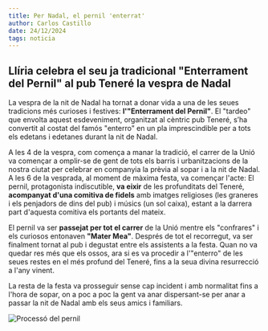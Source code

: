 ```yaml
---
title: Per Nadal, el pernil 'enterrat'
author: Carlos Castillo
date: 24/12/2024
tags: noticia
---
```


## Llíria celebra el seu ja tradicional "Enterrament del Pernil" al pub Teneré la vespra de Nadal

La vespra de la nit de Nadal ha tornat a donar vida a una de les seues tradicions més curioses i festives: **l'"Enterrament del Pernil"**. El "tardeo" que envolta aquest esdeveniment, organitzat al cèntric pub Teneré, s’ha convertit al costat del famós "enterro" en un pla imprescindible per a tots els edetans i edetanes durant la nit de Nadal.

A les 4 de la vespra, com comença a manar la tradició, el carrer de la Unió va començar a omplir-se de gent de tots els barris i urbanitzacions de la nostra ciutat per celebrar en companyia la prèvia al sopar i a la nit de Nadal. A les 6 de la vesprada, al moment de màxima festa, va començar l'acte: El pernil, protagonista indiscutible, **va eixir** de les profunditats del Teneré, **acompanyat d'una comitiva de fidels** amb imatges religioses (les graneres i els penjadors de dins del pub) i músics (un sol caixa), estant a la darrera part d'aquesta comitiva els portants del mateix.

El pernil va ser **passejat per tot el carrer** de la Unió mentre els "confrares" i els curiosos entonaven **"Mater Mea"**. Després de tot el recorregut, va ser finalment tornat al pub i degustat entre els assistents a la festa. Quan no va quedar res més que els ossos, ara si es va procedir a l'"enterro" de les seues restes en el més profund del Teneré, fins a la seua divina resurrecció a l'any vinent.

La resta de la festa va prosseguir sense cap incident i amb normalitat fins a l'hora de sopar, on a poc a poc la gent va anar dispersant-se per anar a passar la nit de Nadal amb els seus amics i familiars.

![Processó del pernil](/assets/continguts/recursos/20241228-Enterro-pernil.jpeg "Processó del pernil")




